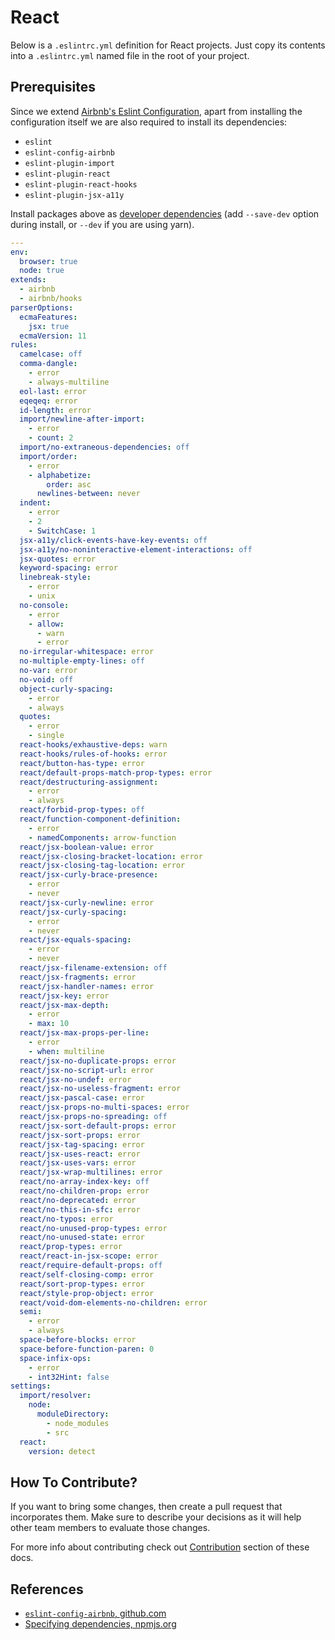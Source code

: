 # React

Below is a `.eslintrc.yml` definition for React projects. Just copy its contents
into a `.eslintrc.yml` named file in the root of your project.

## Prerequisites

Since we extend [Airbnb's Eslint Configuration][0], apart from installing the
configuration itself we are also required to install its dependencies:

  - `eslint`
  - `eslint-config-airbnb`
  - `eslint-plugin-import`
  - `eslint-plugin-react`
  - `eslint-plugin-react-hooks`
  - `eslint-plugin-jsx-a11y`

Install packages above as [developer dependencies][1] (add `--save-dev` option
during install, or `--dev` if you are using yarn).

```yml
--- 
env: 
  browser: true
  node: true
extends: 
  - airbnb
  - airbnb/hooks
parserOptions: 
  ecmaFeatures: 
    jsx: true
  ecmaVersion: 11
rules: 
  camelcase: off
  comma-dangle: 
    - error
    - always-multiline
  eol-last: error
  eqeqeq: error
  id-length: error
  import/newline-after-import: 
    - error
    - count: 2
  import/no-extraneous-dependencies: off
  import/order: 
    - error
    - alphabetize: 
        order: asc
      newlines-between: never
  indent: 
    - error
    - 2
    - SwitchCase: 1
  jsx-a11y/click-events-have-key-events: off
  jsx-a11y/no-noninteractive-element-interactions: off
  jsx-quotes: error
  keyword-spacing: error
  linebreak-style: 
    - error
    - unix
  no-console: 
    - error
    - allow: 
      - warn
      - error
  no-irregular-whitespace: error
  no-multiple-empty-lines: off
  no-var: error
  no-void: off
  object-curly-spacing:
    - error
    - always
  quotes: 
    - error
    - single
  react-hooks/exhaustive-deps: warn
  react-hooks/rules-of-hooks: error
  react/button-has-type: error
  react/default-props-match-prop-types: error
  react/destructuring-assignment: 
    - error
    - always
  react/forbid-prop-types: off
  react/function-component-definition: 
    - error
    - namedComponents: arrow-function
  react/jsx-boolean-value: error
  react/jsx-closing-bracket-location: error
  react/jsx-closing-tag-location: error
  react/jsx-curly-brace-presence: 
    - error
    - never
  react/jsx-curly-newline: error
  react/jsx-curly-spacing: 
    - error
    - never
  react/jsx-equals-spacing: 
    - error
    - never
  react/jsx-filename-extension: off
  react/jsx-fragments: error
  react/jsx-handler-names: error
  react/jsx-key: error
  react/jsx-max-depth: 
    - error
    - max: 10
  react/jsx-max-props-per-line: 
    - error
    - when: multiline
  react/jsx-no-duplicate-props: error
  react/jsx-no-script-url: error
  react/jsx-no-undef: error
  react/jsx-no-useless-fragment: error
  react/jsx-pascal-case: error
  react/jsx-props-no-multi-spaces: error
  react/jsx-props-no-spreading: off
  react/jsx-sort-default-props: error
  react/jsx-sort-props: error
  react/jsx-tag-spacing: error
  react/jsx-uses-react: error
  react/jsx-uses-vars: error
  react/jsx-wrap-multilines: error
  react/no-array-index-key: off
  react/no-children-prop: error
  react/no-deprecated: error
  react/no-this-in-sfc: error
  react/no-typos: error
  react/no-unused-prop-types: error
  react/no-unused-state: error
  react/prop-types: error
  react/react-in-jsx-scope: error
  react/require-default-props: off
  react/self-closing-comp: error
  react/sort-prop-types: error
  react/style-prop-object: error
  react/void-dom-elements-no-children: error
  semi: 
    - error
    - always
  space-before-blocks: error
  space-before-function-paren: 0
  space-infix-ops: 
    - error
    - int32Hint: false
settings: 
  import/resolver: 
    node: 
      moduleDirectory: 
        - node_modules
        - src
  react: 
    version: detect
```

## How To Contribute?

If you want to bring some changes, then create a pull request that incorporates
them. Make sure to describe your decisions as it will help other team members to
evaluate those changes.

For more info about contributing check out [Contribution](/contribution) section
of these docs.

## References

[0]:
https://github.com/airbnb/javascript/tree/master/packages/eslint-config-airbnb
[1]: https://docs.npmjs.com/specifying-dependencies-and-devdependencies-in-a-package-json-file

- [`eslint-config-airbnb`, github.com][0]
- [Specifying dependencies, npmjs.org][1]